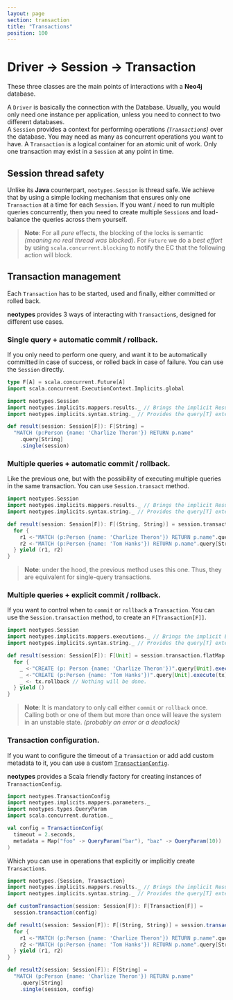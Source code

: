 ```yaml
---
layout: page
section: transaction
title: "Transactions"
position: 100
---
```


# Driver -> Session -> Transaction

These three classes are the main points of interactions with a **Neo4j** database.

A `Driver` is basically the connection with the Database. Usually, you would only need one instance per application, unless you need to connect to two different databases.<br>
A `Session` provides a context for performing operations _(`Transaction`s)_ over the database. You may need as many as concurrent operations you want to have.
A `Transaction` is a logical container for an atomic unit of work. Only one transaction may exist in a `Session` at any point in time.

## Session thread safety

Unlike its **Java** counterpart, `neotypes.Session` is thread safe.
We achieve that by using a simple locking mechanism that ensures only one `Transaction` at a time for each `Session`.
If you want / need to run multiple queries concurrently, then you need to create multiple `Session`s and load-balance the queries across them yourself.

> **Note**: For all _pure_ effects, the blocking of the locks is semantic _(meaning no real thread was blocked)_.
For `Future` we do a _best effort_ by using `scala.concurrent.blocking` to notify the EC that the following action will block.

## Transaction management

Each `Transaction` has to be started, used and finally, either committed or rolled back.

**neotypes** provides 3 ways of interacting with `Transaction`s, designed for different use cases.

### Single query + automatic commit / rollback.

If you only need to perform one query, and want it to be automatically committed in case of success, or rolled back in case of failure.
You can use the `Session` directly.

```scala mdoc:invisible
type F[A] = scala.concurrent.Future[A]
import scala.concurrent.ExecutionContext.Implicits.global
```

```scala mdoc:compile-only
import neotypes.Session
import neotypes.implicits.mappers.results._ // Brings the implicit ResultMapper[String] instance into the scope.
import neotypes.implicits.syntax.string._ // Provides the query[T] extension method.

def result(session: Session[F]): F[String] =
  "MATCH (p:Person {name: 'Charlize Theron'}) RETURN p.name"
    .query[String]
    .single(session)
```

### Multiple queries + automatic commit / rollback.

Like the previous one, but with the possibility of executing multiple queries in the same transaction.
You can use `Session.transact` method.

```scala mdoc:compile-only
import neotypes.Session
import neotypes.implicits.mappers.results._ // Brings the implicit ResultMappers instances in scope.
import neotypes.implicits.syntax.string._ // Provides the query[T] extension method.

def result(session: Session[F]): F[(String, String)] = session.transact { tx =>
  for {
    r1 <-"MATCH (p:Person {name: 'Charlize Theron'}) RETURN p.name".query[String].single(tx)
    r2 <-"MATCH (p:Person {name: 'Tom Hanks'}) RETURN p.name".query[String].single(tx)
  } yield (r1, r2)
}
```

> **Note**: under the hood, the previous method uses this one. Thus, they are equivalent for single-query transactions.

### Multiple queries + explicit commit / rollback.

If you want to control when to `commit` or `rollback` a `Transaction`.
You can use the `Session.transaction` method, to create an `F[Transaction[F]]`.

```scala mdoc:compile-only
import neotypes.Session
import neotypes.implicits.mappers.executions._ // Brings the implicit ExecutionMapper[Unit] instance into the scope.
import neotypes.implicits.syntax.string._ // Provides the query[T] extension method.

def result(session: Session[F]): F[Unit] = session.transaction.flatMap { tx =>
  for {
    _ <-"CREATE (p: Person {name: 'Charlize Theron'})".query[Unit].execute(tx)
    _ <-"CREATE (p:Person {name: 'Tom Hanks'})".query[Unit].execute(tx)
    _ <- tx.rollback // Nothing will be done.
  } yield ()
}
```

> **Note**: It is mandatory to only call either `commit` or `rollback` once.
Calling both or one of them but more than once will leave the system in an unstable state.
_(probably an error or a deadlock)_

### Transaction configuration.

If you want to configure the timeout of a `Transaction` or add add custom metadata to it, you can use a custom [`TransactionConfig`](https://neo4j.com/docs/api/java-driver/current/org/neo4j/driver/TransactionConfig.html).

**neotypes** provides a Scala friendly factory for creating instances of `TransactionConfig`.


```scala mdoc
import neotypes.TransactionConfig
import neotypes.implicits.mappers.parameters._
import neotypes.types.QueryParam
import scala.concurrent.duration._

val config = TransactionConfig(
  timeout = 2.seconds,
  metadata = Map("foo" -> QueryParam("bar"), "baz" -> QueryParam(10))
)
```

Which you can use in operations that explicitly or implicitly create `Transaction`s.


```scala mdoc:compile-only
import neotypes.{Session, Transaction}
import neotypes.implicits.mappers.results._ // Brings the implicit ResultMappers instances in scope.
import neotypes.implicits.syntax.string._ // Provides the query[T] extension method.

def customTransaction(session: Session[F]): F[Transaction[F]] =
  session.transaction(config)

def result1(session: Session[F]): F[(String, String)] = session.transact(config) { tx =>
  for {
    r1 <-"MATCH (p:Person {name: 'Charlize Theron'}) RETURN p.name".query[String].single(tx)
    r2 <-"MATCH (p:Person {name: 'Tom Hanks'}) RETURN p.name".query[String].single(tx)
  } yield (r1, r2)
}

def result2(session: Session[F]): F[String] =
  "MATCH (p:Person {name: 'Charlize Theron'}) RETURN p.name"
    .query[String]
    .single(session, config)
```
